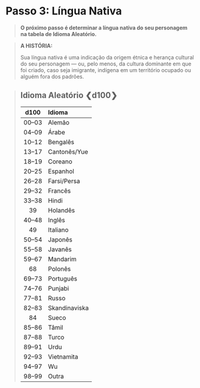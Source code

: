 # Passo 3: Língua Nativa

<div class="no-margin">
<blockquote class="header-bg">

**O próximo passo é determinar a língua nativa do seu personagem na tabela de Idioma Aleatório.**

</blockquote>

<blockquote>

**A HISTÓRIA:**

Sua língua nativa é uma indicação da origem étnica e herança cultural do seu personagem — ou, pelo menos, da cultura dominante em que foi criado, caso seja imigrante, indígena em um território ocupado ou alguém fora dos padrões.

</blockquote>
</div>

<blockquote class="table">

## Idioma Aleatório ❮d100❯

<div class="tnw1">

<!--sort-->

| d100<!--sort-n00--> | Idioma<!--sort-by--> |
|:-----------------------------:|:-------------------------------- |
|             00–03             | Alemão                           |
|             04–09             | Árabe                            |
|             10–12             | Bengalês                         |
|             13–17             | Cantonês/Yue                     |
|             18–19             | Coreano                          |
|             20–25             | Espanhol                         |
|             26–28             | Farsi/Persa                      |
|             29–32             | Francês                          |
|             33–38             | Hindi                            |
|              39               | Holandês                         |
|             40–48             | Inglês                           |
|              49               | Italiano                         |
|             50–54             | Japonês                          |
|             55–58             | Javanês                          |
|             59–67             | Mandarim                         |
|              68               | Polonês                          |
|             69–73             | Português                        |
|             74–76             | Punjabi                          |
|             77–81             | Russo                            |
|             82–83             | Skandinaviska                    |
|              84               | Sueco                            |
|             85–86             | Tâmil                            |
|             87–88             | Turco                            |
|             89–91             | Urdu                             |
|             92–93             | Vietnamita                       |
|             94–97             | Wu                               |
|             98–99             | Outra<!--sort-fixed--> |

</div>
</blockquote>
